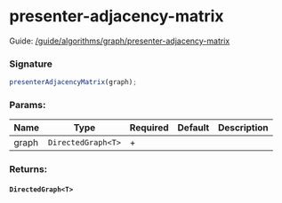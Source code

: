 # presenter-adjacency-matrix

Guide: [/guide/algorithms/graph/presenter-adjacency-matrix](/guide/algorithms/graph/presenter-adjacency-matrix)

### Signature

```ts
presenterAdjacencyMatrix(graph);
```

### Params:

| Name  | Type               | Required | Default | Description |
|-------|--------------------|----------|---------|-------------|
| graph | `DirectedGraph<T>` | +        |         |             |

### Returns:

#### `DirectedGraph<T>`

<br>
